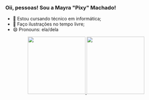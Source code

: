 ### Oii, pessoas! Sou a Mayra "Pixy" Machado!

- 🌱 Estou cursando técnico em informática;
- 💌 Faço ilustrações no tempo livre;
- 😄 Pronouns: ela/dela
<div align="center">
  <a href="https://github.com/MayGeems">
  <img height="180em" src="https://github-readme-stats.vercel.app/api?username=MayGeems&show_icons=true&theme=dracula&include_all_commits=true&count_private=true"/>
  <img height="180em" src="https://github-readme-stats.vercel.app/api/top-langs/?username=MayGeems&layout=compact&langs_count=7&theme=dracula"/>
</div>

